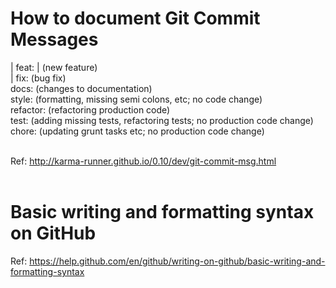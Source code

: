 <h1> How to document Git Commit Messages </h1> 
| feat: | (new feature) <br> |
fix: (bug fix) <br>
docs: (changes to documentation) <br>
style: (formatting, missing semi colons, etc; no code change) <br>
refactor: (refactoring production code) <br>
test: (adding missing tests, refactoring tests; no production code change) <br>
chore: (updating grunt tasks etc; no production code change) <br> <br>

Ref: http://karma-runner.github.io/0.10/dev/git-commit-msg.html <br> <br>


<h1> Basic writing and formatting syntax on GitHub </h1>

Ref: https://help.github.com/en/github/writing-on-github/basic-writing-and-formatting-syntax

